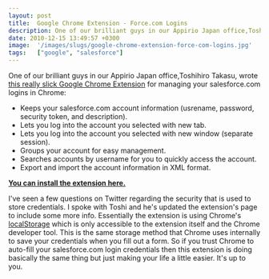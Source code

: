 ```yaml
---
layout: post
title:  Google Chrome Extension - Force.com Logins
description: One of our brilliant guys in our Appirio Japan office,Toshihiro Takasu, wrote  this really slick Google Chrome Extension  for managing your salesforce.com logins in Chrome- * Keeps your salesforce.com account information (usrename, password, security  token, and description). * Lets you log into the account you selected with new tab. * Lets you log into the account you selected with new window (separate  session). * Groups your account for easy management. * Searches accounts by username for yo
date: 2010-12-15 13:49:57 +0300
image:  '/images/slugs/google-chrome-extension-force-com-logins.jpg'
tags:   ["google", "salesforce"]
---
```

<p>One of our brilliant guys in our Appirio Japan office,Toshihiro Takasu, wrote <a href="https://chrome.google.com/extensions/detail/ldjbglicecgnpkpdhpbogkednmmbebec#">this really slick Google Chrome Extension</a> for managing your salesforce.com logins in Chrome:</p>
<ul>
<li>Keeps your salesforce.com account information (usrename, password, security token, and description).</li>
<li>Lets you log into the account you selected with new tab.</li>
<li>Lets you log into the account you selected with new window (separate session).</li>
<li>Groups your account for easy management.</li>
<li>Searches accounts by username for you to quickly access the account.</li>
<li>Export and import the account information in XML format.</li>
</ul>
<p><a href="https://chrome.google.com/extensions/detail/ldjbglicecgnpkpdhpbogkednmmbebec#"><strong>You can install the extension here.</strong></a></p>
<p>I've seen a few questions on Twitter regarding the security that is used to store credentials. I spoke with Toshi and he's updated the extension's page to include some more info. Essentially the extension is using Chrome's <a href="http://www.rajdeepd.com/articles/chrome/localstrg/LocalStorageSample.htm">localStorage</a> which is only accessible to the extension itself and the Chrome developer tool. This is the same storage method that Chrome uses internally to save your credentials when you fill out a form. So if you trust Chrome to auto-fill your salesforce.com login credentials then this extension is doing basically the same thing but just making your life a little easier. It's up to you.</p>
